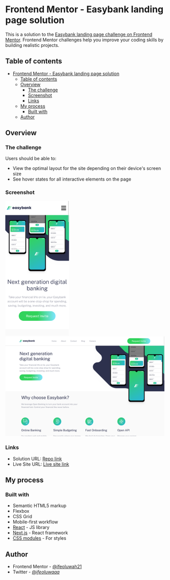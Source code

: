 # Frontend Mentor - Easybank landing page solution

This is a solution to the [Easybank landing page challenge on Frontend Mentor](https://www.frontendmentor.io/challenges/easybank-landing-page-WaUhkoDN). Frontend Mentor challenges help you improve your coding skills by building realistic projects.

## Table of contents

- [Frontend Mentor - Easybank landing page solution](#frontend-mentor---easybank-landing-page-solution)
  - [Table of contents](#table-of-contents)
  - [Overview](#overview)
    - [The challenge](#the-challenge)
    - [Screenshot](#screenshot)
    - [Links](#links)
  - [My process](#my-process)
    - [Built with](#built-with)
  - [Author](#author)

## Overview

### The challenge

Users should be able to:

- View the optimal layout for the site depending on their device's screen size
- See hover states for all interactive elements on the page

### Screenshot

<img src="./public/mobile-screen.png" alt="Mobile screen Screenshot"  width="200px" />
<img src="./public/desktop-screen.png" alt="Desktop screen Screenshot" width="500px"/>

### Links

- Solution URL: [Repo link](https://github.com/ifeoluwah21/Easybank-Landing-Page)
- Live Site URL: [Live site link](https://easybank-landing-page-ll95.vercel.app/)

## My process

### Built with

- Semantic HTML5 markup
- Flexbox
- CSS Grid
- Mobile-first workflow
- [React](https://reactjs.org/) - JS library
- [Next.js](https://nextjs.org/) - React framework
- [CSS modules](https://github.com/css-modules/css-modules) - For styles

## Author

- Frontend Mentor - [@ifeoluwah21](https://www.frontendmentor.io/profile/ifeoluwah21)
- Twitter - [@_ifeoluwaaa_](https://twitter.com/_ifeoluwaaa)
